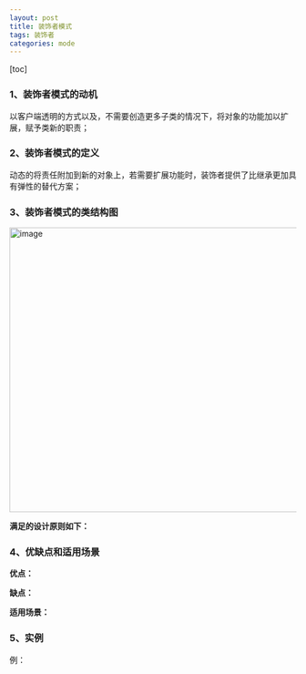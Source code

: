```yaml
---
layout: post
title: 装饰者模式
tags: 装饰者
categories: mode
--- 
```

[toc]   
      
    
### 1、装饰者模式的动机    
以客户端透明的方式以及，不需要创造更多子类的情况下，将对象的功能加以扩展，赋予类新的职责；  
 
### 2、装饰者模式的定义    
动态的将责任附加到新的对象上，若需要扩展功能时，装饰者提供了比继承更加具有弹性的替代方案；	   
  
### 3、装饰者模式的类结构图     
<img src="https://zy123a.github.io/zy-blog/images/mode/装饰者模式.png" width="600" height="500" alt="image"/>    

**满足的设计原则如下：**  


### 4、优缺点和适用场景   
**优点：**
   
**缺点：**

**适用场景：**

### 5、实例
例：